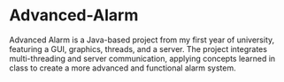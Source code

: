 # Advanced-Alarm
Advanced Alarm is a Java-based project from my first year of university, featuring a GUI, graphics, threads, and a server. The project integrates multi-threading and server communication, applying concepts learned in class to create a more advanced and functional alarm system.
